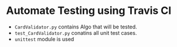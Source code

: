 # Automate Testing using Travis CI

* `CardValidator.py` contains Algo that will be tested.
* `test_CardValidator.py` conatins all unit test cases.
* `unittest` module is used
